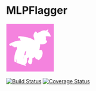 # MLPFlagger
![MLPFlagger](mlpflagger.png)

[![Build Status](https://travis-ci.org/mweastwood/MLPFlagger.jl.svg?branch=master)](https://travis-ci.org/mweastwood/MLPFlagger.jl)
[![Coverage Status](https://coveralls.io/repos/mweastwood/MLPFlagger.jl/badge.svg?branch=master)](https://coveralls.io/r/mweastwood/MLPFlagger.jl?branch=master)

